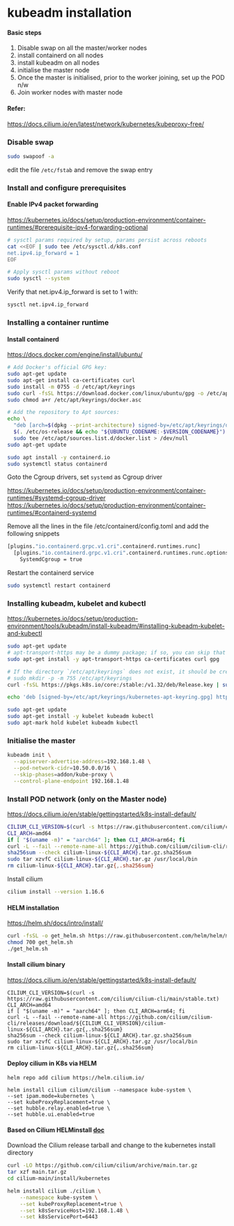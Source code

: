 # kubeadm installation

#### Basic steps

1. Disable swap on all the master/worker nodes
1. install containerd on all nodes
2. install kubeadm on all nodes
3. initialise the master node
4. Once the master is initialised, prior to the worker joining, set up the POD n/w
5. Join worker nodes with master node

#### Refer:

https://docs.cilium.io/en/latest/network/kubernetes/kubeproxy-free/

### Disable swap

``` bash
sudo swapoof -a
```

edit the file `/etc/fstab` and remove the swap entry


### Install and configure prerequisites

#### Enable IPv4 packet forwarding

https://kubernetes.io/docs/setup/production-environment/container-runtimes/#prerequisite-ipv4-forwarding-optional

``` bash
# sysctl params required by setup, params persist across reboots
cat <<EOF | sudo tee /etc/sysctl.d/k8s.conf
net.ipv4.ip_forward = 1
EOF

# Apply sysctl params without reboot
sudo sysctl --system
```
   
Verify that net.ipv4.ip_forward is set to 1 with:   
``` bash
sysctl net.ipv4.ip_forward
```

### Installing a container runtime

#### Install containerd

https://docs.docker.com/engine/install/ubuntu/

``` bash
# Add Docker's official GPG key:
sudo apt-get update
sudo apt-get install ca-certificates curl
sudo install -m 0755 -d /etc/apt/keyrings
sudo curl -fsSL https://download.docker.com/linux/ubuntu/gpg -o /etc/apt/keyrings/docker.asc
sudo chmod a+r /etc/apt/keyrings/docker.asc

# Add the repository to Apt sources:
echo \
  "deb [arch=$(dpkg --print-architecture) signed-by=/etc/apt/keyrings/docker.asc] https://download.docker.com/linux/ubuntu \
  $(. /etc/os-release && echo "${UBUNTU_CODENAME:-$VERSION_CODENAME}") stable" | \
  sudo tee /etc/apt/sources.list.d/docker.list > /dev/null
sudo apt-get update
```

``` bash
sudo apt install -y containerd.io
sudo systemctl status containerd

```

Goto the Cgroup drivers, set `systemd` as Cgroup driver

https://kubernetes.io/docs/setup/production-environment/container-runtimes/#systemd-cgroup-driver
https://kubernetes.io/docs/setup/production-environment/container-runtimes/#containerd-systemd

Remove all the lines in the file /etc/containerd/config.toml and add the following snippets 

``` bash
[plugins."io.containerd.grpc.v1.cri".containerd.runtimes.runc]
  [plugins."io.containerd.grpc.v1.cri".containerd.runtimes.runc.options]
    SystemdCgroup = true
```

Restart the containerd service

``` bash
sudo systemctl restart containerd
```

### Installing kubeadm, kubelet and kubectl

https://kubernetes.io/docs/setup/production-environment/tools/kubeadm/install-kubeadm/#installing-kubeadm-kubelet-and-kubectl

``` bash
sudo apt-get update
# apt-transport-https may be a dummy package; if so, you can skip that package
sudo apt-get install -y apt-transport-https ca-certificates curl gpg

# If the directory `/etc/apt/keyrings` does not exist, it should be created before the curl command, read the note below.
# sudo mkdir -p -m 755 /etc/apt/keyrings
curl -fsSL https://pkgs.k8s.io/core:/stable:/v1.32/deb/Release.key | sudo gpg --dearmor -o /etc/apt/keyrings/kubernetes-apt-keyring.gpg
```   
   
``` bash
echo 'deb [signed-by=/etc/apt/keyrings/kubernetes-apt-keyring.gpg] https://pkgs.k8s.io/core:/stable:/v1.32/deb/ /' | sudo tee /etc/apt/sources.list.d/kubernetes.list
```   
   
``` bash
sudo apt-get update
sudo apt-get install -y kubelet kubeadm kubectl
sudo apt-mark hold kubelet kubeadm kubectl
```   


### Initialise the master

``` bash
kubeadm init \
  --apiserver-advertise-address=192.168.1.48 \
  --pod-network-cidr=10.50.0.0/16 \
  --skip-phases=addon/kube-proxy \
  --control-plane-endpoint 192.168.1.48
```


### Install POD network (only on the Master node)

https://docs.cilium.io/en/stable/gettingstarted/k8s-install-default/

``` bash
CILIUM_CLI_VERSION=$(curl -s https://raw.githubusercontent.com/cilium/cilium-cli/main/stable.txt)
CLI_ARCH=amd64
if [ "$(uname -m)" = "aarch64" ]; then CLI_ARCH=arm64; fi
curl -L --fail --remote-name-all https://github.com/cilium/cilium-cli/releases/download/${CILIUM_CLI_VERSION}/cilium-linux-${CLI_ARCH}.tar.gz{,.sha256sum}
sha256sum --check cilium-linux-${CLI_ARCH}.tar.gz.sha256sum
sudo tar xzvfC cilium-linux-${CLI_ARCH}.tar.gz /usr/local/bin
rm cilium-linux-${CLI_ARCH}.tar.gz{,.sha256sum}
```

Install cilium

``` bash
cilium install --version 1.16.6
```



#### HELM installation

https://helm.sh/docs/intro/install/


``` bash
curl -fsSL -o get_helm.sh https://raw.githubusercontent.com/helm/helm/main/scripts/get-helm-3
chmod 700 get_helm.sh
./get_helm.sh
```

#### Install cilium binary

https://docs.cilium.io/en/stable/gettingstarted/k8s-install-default/


```
CILIUM_CLI_VERSION=$(curl -s https://raw.githubusercontent.com/cilium/cilium-cli/main/stable.txt)
CLI_ARCH=amd64
if [ "$(uname -m)" = "aarch64" ]; then CLI_ARCH=arm64; fi
curl -L --fail --remote-name-all https://github.com/cilium/cilium-cli/releases/download/${CILIUM_CLI_VERSION}/cilium-linux-${CLI_ARCH}.tar.gz{,.sha256sum}
sha256sum --check cilium-linux-${CLI_ARCH}.tar.gz.sha256sum
sudo tar xzvfC cilium-linux-${CLI_ARCH}.tar.gz /usr/local/bin
rm cilium-linux-${CLI_ARCH}.tar.gz{,.sha256sum}
```

#### Deploy cilium in K8s via HELM 

```
helm repo add cilium https://helm.cilium.io/

helm install cilium cilium/cilium --namespace kube-system \
--set ipam.mode=kubernetes \
--set kubeProxyReplacement=true \
--set hubble.relay.enabled=true \
--set hubble.ui.enabled=true
```

   
#### Based on Cilium HELMinstall [doc](https://docs.cilium.io/en/latest/network/kubernetes/kubeproxy-free/)

Download the Cilium release tarball and change to the kubernetes install directory   
``` bash
curl -LO https://github.com/cilium/cilium/archive/main.tar.gz
tar xzf main.tar.gz
cd cilium-main/install/kubernetes
```

``` bash
helm install cilium ./cilium \
    --namespace kube-system \
    --set kubeProxyReplacement=true \
    --set k8sServiceHost=192.168.1.48 \
    --set k8sServicePort=6443
```















